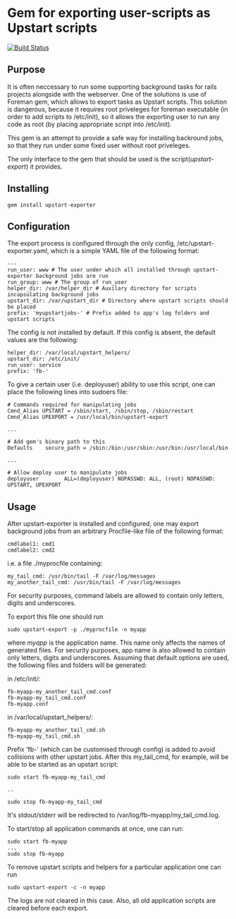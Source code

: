 Gem for exporting user-scripts as Upstart scripts
====================

[![Build Status](https://secure.travis-ci.org/savonarola/upstart-exporter.png)](http://travis-ci.org/savonarola/upstart-exporter)

Purpose
-------

It is often neccessary to run some supporting background tasks for rails projects alongside with the webserver. One of the solutions is use of Foreman gem, which allows to export tasks as Upstart scripts. This solution is dangerous, because it requires root priveleges for foreman executable (in order to add scripts to /etc/init), so it allows the exporting user to run any code as root (by placing appropriate script into /etc/init).

This gem is an attempt to provide a safe way for installing backround jobs, so that they run under some fixed user without root priveleges.

The only interface to the gem that should be used is the script(*upstart-export*) it provides.

Installing
----------

    gem install upstart-exporter


Configuration
-------------

The export process is configured through the only config, /etc/upstart-exporter.yaml, which is a simple YAML file of the following format:

    ---
    run_user: www # The user under which all installed through upstart-exporter background jobs are run 
    run_group: www # The group of run_user
    helper_dir: /var/helper_dir # Auxilary directory for scripts incapsulating background jobs
    upstart_dir: /var/upstart_dir # Directory where upstart scripts should be placed
    prefix: 'myupstartjobs-' # Prefix added to app's log folders and upstart scripts

The config is not installed by default. If this config is absent, the default values are the following:
    
    helper_dir: /var/local/upstart_helpers/
    upstart_dir: /etc/init/
    run_user: service
    prefix: 'fb-'

To give a certain user (i.e. deployuser) ability to use this script, one can place the following lines into sudoers file:
    
    # Commands required for manipulating jobs
    Cmnd_Alias UPSTART = /sbin/start, /sbin/stop, /sbin/restart
    Cmnd_Alias UPEXPORT = /usr/local/bin/upstart-export

    ...

    # Add gem's binary path to this
    Defaults    secure_path = /sbin:/bin:/usr/sbin:/usr/bin:/usr/local/bin

    ...

    # Allow deploy user to manipulate jobs 
    deployuser        ALL=(deployuser) NOPASSWD: ALL, (root) NOPASSWD: UPSTART, UPEXPORT
    

Usage
-----

After upstart-exporter is installed and configured, one may export background jobs from an arbitrary Procfile-like file of the following format:

    cmdlabel1: cmd1
    cmdlabel2: cmd2
    
i.e. a file ./myprocfile containing:

    my_tail_cmd: /usr/bin/tail -F /var/log/messages
    my_another_tail_cmd: /usr/bin/tail -F /var/log/messages

For security purposes, command labels are allowed to contain only letters, digits and underscores.

To export this file one should run
    
    sudo upstart-export -p ./myprocfile -n myapp

where _myapp_ is the application name. This name only affects the names of generated files. For security purposes, app name is also allowed to contain only letters, digits and underscores. Assuming that default options are used, the following files and folders will be generated:

in /etc/init/:

    fb-myapp-my_another_tail_cmd.conf
    fb-myapp-my_tail_cmd.conf
    fb-myapp.conf

in /var/local/upstart\_helpers/:

    fb-myapp-my_another_tail_cmd.sh
    fb-myapp-my_tail_cmd.sh

Prefix 'fb-' (which can be customised through config) is added to avoid collisions with other upstart jobs. After this my\_tail\_cmd, for example, will be able to be started as an upstart script:

    sudo start fb-myapp-my_tail_cmd

    ..

    sudo stop fb-myapp-my_tail_cmd

It's stdout/stderr will be redirected to /var/log/fb-myapp/my\_tail\_cmd.log.   

To start/stop all application commands at once, one can run:
    
    sudo start fb-myapp
    ...
    sudo stop fb-myapp

To remove upstart scripts and helpers for a particular application one can run

    sudo upstart-export -c -n myapp

The logs are not cleared in this case. Also, all old application scripts are cleared before each export.
